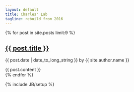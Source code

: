 ```yaml
---
layout: default
title: Charles' Lab
tagline: rebuild from 2016
---
```


{% for post in site.posts limit:9 %}
<div class="blog-post">
  <h2 class="blog-post-title"><a href="{{ post.url }}">{{ post.title }}</a></h2>
  <p class="blog-post-meta">{{ post.date | date_to_long_string }} by {{ site.author.name }}</p>
  {{ post.content }}
</div><!-- /.blog-post -->
{% endfor %}



{% include JB/setup %}
